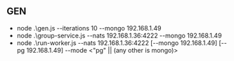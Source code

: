 
## GEN

* node .\gen.js --iterations 10 --mongo 192.168.1.49
* node .\group-service.js --nats 192.168.1.36:4222 --mongo 192.168.1.49
* node .\run-worker.js --nats 192.168.1.36:4222 [--mongo 192.168.1.49] [--pg 192.168.1.49] --mode <"pg" || (any other is mongo)>
